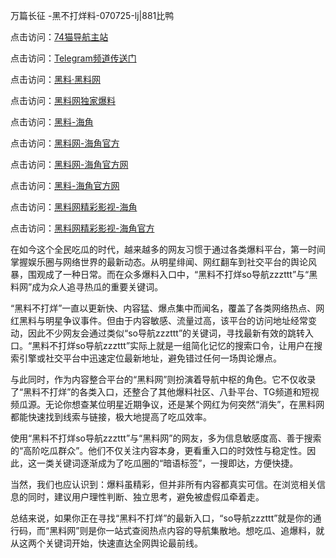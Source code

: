 万篇长征 -黑不打烊料-070725-lj|881比鸭

点击访问：<a href="https://74mao.com/">74猫导航主站</a>

点击访问：<a href="https://74mao.com/">Telegram频道传送门</a>

点击访问：<a href="https://heiliaolvzlu3.pages.dev">黑料·黑料网</a>

点击访问：<a href="https://heiliaoyvnrda.pages.dev">黑料网独家爆料</a>


点击访问：<a href="https://tyer.pages.dev/">黑料-海角</a>

点击访问：<a href="https://gdas.pages.dev/">黑料网-海角官方</a>

点击访问：<a href="https://jha.pages.dev/">黑料网-海角官方网</a>

点击访问：<a href="https://gbs-3wd.pages.dev/">黑料-海角官方网</a>

点击访问：<a href="https://qfwfg.pages.dev/">黑料网精彩影视-海角</a>

点击访问：<a href="https://ert-6he.pages.dev/">黑料网精彩影视-海角官方</a>

在如今这个全民吃瓜的时代，越来越多的网友习惯于通过各类爆料平台，第一时间掌握娱乐圈与网络世界的最新动态。从明星绯闻、网红翻车到社交平台的舆论风暴，围观成了一种日常。而在众多爆料入口中，“黑料不打烊so导航zzzttt”与“黑料网”成为众人追寻热瓜的重要关键词。

“黑料不打烊”一直以更新快、内容猛、爆点集中而闻名，覆盖了各类网络热点、网红黑料与明星争议事件。但由于内容敏感、流量过高，该平台的访问地址经常变动，因此不少网友会通过类似“so导航zzzttt”的关键词，寻找最新有效的跳转入口。“黑料不打烊so导航zzzttt”实际上就是一组简化记忆的搜索口令，让用户在搜索引擎或社交平台中迅速定位最新地址，避免错过任何一场舆论爆点。

与此同时，作为内容整合平台的“黑料网”则扮演着导航中枢的角色。它不仅收录了“黑料不打烊”的各类入口，还整合了其他爆料社区、八卦平台、TG频道和短视频瓜源。无论你想查某位明星近期争议，还是某个网红为何突然“消失”，在黑料网都能快速找到线索与链接，极大地提高了吃瓜效率。

使用“黑料不打烊so导航zzzttt”与“黑料网”的网友，多为信息敏感度高、善于搜索的“高阶吃瓜群众”。他们不仅关注内容本身，更看重入口的时效性与稳定性。因此，这一类关键词逐渐成为了吃瓜圈的“暗语标签”，一搜即达，方便快捷。

当然，我们也应认识到：爆料虽精彩，但并非所有内容都真实可信。在浏览相关信息的同时，建议用户理性判断、独立思考，避免被虚假瓜牵着走。

总结来说，如果你正在寻找“黑料不打烊”的最新入口，“so导航zzzttt”就是你的通行码，而“黑料网”则是你一站式查阅热点内容的导航集散地。想吃瓜、追爆料，就从这两个关键词开始，快速直达全网舆论最前线。
